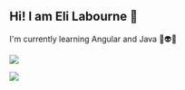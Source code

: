 ## Hi! I am Eli Labourne 👋

I'm currently learning Angular and Java 🐸👽👾 

![](https://komarev.com/ghpvc/?username=your-github-username&color=green)

<img src="https://github-readme-stats.vercel.app/api?username=imelilabourne&&show_icons=true&title_color=#faf9f5&icon_color=bb2acf&text_color=daf7dc&bg_color=151515">
<!--
**imelilabourne/imelilabourne** is a ✨ _special_ ✨ repository because its `README.md` (this file) appears on your GitHub profile.
